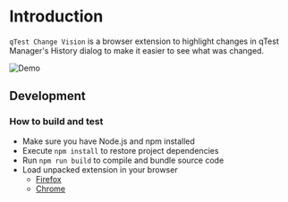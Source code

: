 # Introduction

`qTest Change Vision` is a browser extension to highlight changes in qTest Manager's History dialog to make it easier to see what was changed.

![Demo](docs/demo.png)

## Development

### How to build and test

- Make sure you have Node.js and npm installed
- Execute `npm install` to restore project dependencies
- Run `npm run build` to compile and bundle source code
- Load unpacked extension in your browser
  - [Firefox](https://developer.mozilla.org/en-US/docs/Mozilla/Add-ons/WebExtensions/Your_first_WebExtension#installing)
  - [Chrome](https://developer.chrome.com/docs/extensions/mv3/getstarted/development-basics/#load-unpacked)
